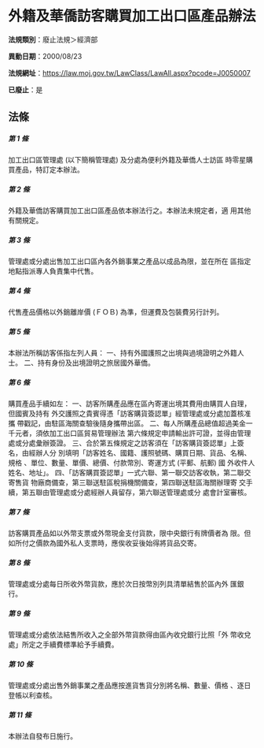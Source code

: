 # 外籍及華僑訪客購買加工出口區產品辦法

**法規類別**：廢止法規＞經濟部

**異動日期**：2000/08/23  

**法規網址**：https://law.moj.gov.tw/LawClass/LawAll.aspx?pcode=J0050007

**已廢止**：是



## 法條
##### 第 1 條
加工出口區管理處 (以下簡稱管理處) 及分處為便利外籍及華僑人士訪區
時零星購買產品，特訂定本辦法。

##### 第 2 條
外籍及華僑訪客購買加工出口區產品依本辦法行之。本辦法未規定者，適
用其他有關規定。

##### 第 3 條
管理處或分處出售加工出口區內各外銷事業之產品以成品為限，並在所在
區指定地點指派專人負責集中代售。

##### 第 4 條
代售產品價格以外銷離岸價 (ＦＯＢ) 為準，但運費及包裝費另行計列。

##### 第 5 條
本辦法所稱訪客係指左列人員：
一、持有外國護照之出境與過境證明之外籍人士。
二、持有身份及出境證明之旅居國外華僑。


##### 第 6 條
購買產品手續如左：
一、訪客所購產品應在區內寄運出境其費用由購買人自理，但國賓及持有
    外交護照之貴賓得憑「訪客購貨簽認單」經管理處或分處加蓋核准攜
    帶戳記，由駐區海關查驗後隨身攜帶出區。
二、每人所購產品總值超過美金一千元者，須依加工出口區貿易管理辦法
    第六條規定申請輸出許可證，並得由管理處或分處彙辦簽證。
三、合於第五條規定之訪客須在「訪客購貨簽認單」上簽名，由經辦人分
    別填明「訪客姓名、國籍、護照號碼、購買日期、貨品、名稱、規格
    、單位、數量、單價、總價、付款幣別、寄運方式 (平郵、航郵) 國
    外收件人姓名、地址」。
四、「訪客購買簽認單」一式六聯、第一聯交訪客收執，第二聯交寄售貨
    物廠商備查，第三聯送駐區稅捐機關備查，第四聯送駐區海關辦理寄
    交手續，第五聯由管理處或分處經辦人員留存，第六聯送管理處或分
    處會計室審核。


##### 第 7 條
訪客購買產品如以外幣支票或外幣現金支付貨款，限中央銀行有牌價者為
限。但如所付之價款為國外私人支票時，應俟收妥後始得將貨品交寄。

##### 第 8 條
管理處或分處每日所收外幣貨款，應於次日按幣別列具清單結售於區內外
匯銀行。

##### 第 9 條
管理處或分處依法結售所收入之全部外幣貨款得由區內收兌銀行比照「外
幣收兌處」所定之手續費標準給予手續費。

##### 第 10 條
管理處或分處出售外銷事業之產品應按進貨售貨分別將名稱、數量、價格
、逐日登帳以利查核。

##### 第 11 條
本辦法自發布日施行。


